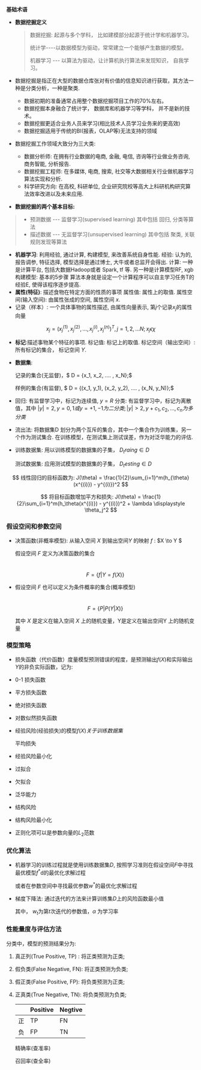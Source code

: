 **基础术语**

- **数据挖掘定义**

  > 数据挖掘: 起源与多个学科， 比如建模部分起源于统计学和机器学习。
  >
  > 统计学----以数据模型为驱动，常常建立一个能够产生数据的模型。
  >
  > 机器学习 --- 以算法为驱动，让计算机执行算法来发现知识， 自我学习。

- 数据挖掘是指正在大型的数据仓库张对有价值的信息知识进行获取，其方法一种是分类分析，一种是聚类.
  - 数据初期的准备通常占用整个数据挖掘项目工作的70%左右。
  - 数据挖掘本身融合了统计学， 数据库和机器学习等学科， 并不是新的技术。
  - 数据挖掘更适合业务人员来学习(相比技术人员学习业务来的更高效)
  - 数据挖掘适用于传统的BI(报表，OLAP等)无法支持的领域
- 数据挖掘工作领域大致分为三大类:
  - 数据分析师: 在拥有行业数据的电商, 金融, 电信, 咨询等行业做业务咨询, 商务智能, 分析报告.
  - 数据挖掘工程师: 在多媒体, 电商, 搜索, 社交等大数据相关行业做机器学习算法实现和分析.
  - 科学研究方向: 在高校, 科研单位, 企业研究院校等高大上科研机构研究算法效率改进以及未来应用.
  
- **数据挖掘的两个基本目标:**
 > - 预测数据   ---  监督学习(supervised learning) 其中包括 回归, 分类等算法
 > - 描述数据   ---  无监督学习(unsupervised learning) 其中包括 聚类, 关联规则发现等算法
- **机器学习**: 利用经验, 通过计算, 构建模型, 来改善系统自身性能.
经验: 认为的, 报告调参, 特征选择, 模型选择是通过博士, 大牛或者总监开会得出.
计算: 一种是计算平台, 包括大数据Hadoop或者 Spark, tf 等. 另一种是计算模型RF, xgb
构建模型: 基本的5步骤
算法本身就是设定一个计算程序可以自主学习任务T的经验E, 使得该程序逐步提高.
- **属性(特征)**: 描述食物在特定方面的性质的事项
   属性值: 属性上的取值.
   属性空间(输入空间): 由属性张成的空间, 属性空间 $x$.
- 记录（样本）: 一个具体事物的属性描述, 由属性向量表示, 第$j$个记录$x_j$的属性向量

$$x_j = (x_j^{(1)}, x_j^{(2)}, ... , x_j^{(i)}, x_j^{(n)})^T , j = 1,2, ... N;    x_j \epsilon \chi$$

- **标记**:描述事物某个特征的事项.
  标记值: 标记上的取值.
  标记空间（输出空间）: 所有标记的集合， 标记空间 $Y$.
  
- **数据集**:

  记录的集合(无监督)，$ D = {x_1, x_2, .... , x_N};$

  样例的集合(有监督), $ D = {(x_1, y_1), (x_2, y_2), .... , (x_N, y_N)};$
  
- 回归: 有监督学习中，标记为连续值, $y=R$
  分类: 有监督学习中，标记为离散值，其中  $|y| = 2, y ={0, 1}或y= {+1, -1}为二分类; |y| > 2, y+{c_1, c_2, ... ,c_n} 为多分类$
  
- 流出法: 将数据集D 划分为两个互斥的集合，其中一个集合作为训练集，另一个作为测试集合. 在训练模型，在测试集上测试误差，作为对泛华能力的评估.

- 训练数据集: 用以训练模型的数据集的子集， $D_traing \in D$

  测试数据集: 应用测试模型的数据集的子集， $D_testing \in D$
  
$$
线性回归的目标函数为:
   J(\theta) = \frac{1}{2}\sum_{i=1}^m(h_{\theta}(x^{(i)}) - y^{(i)})^2
$$

$$
将目标函数增加平方和损失:
   J(\theta) = \frac{1}{2}\sum_{i=1}^m(h_\theta(x^{(i)}) - y^{(i)})^2 + \lambda \displaystyle \theta_j^2
$$

### 假设空间和参数空间

- 决策函数(非概率模型):  从输入空间 $X$ 到输出空间$Y$ 的映射 $f$ : $X \to Y $

  假设空间 $F$  定义为决策函数的集合

  ​						$$F = \{f|Y = f(X)\}$$

- 假设空间 $F$ 也可以定义为条件概率的集合(概率模型)

  ​						$$ F = \{P|P(Y|X)\}$$

  其中 $X$ 是定义在输入空间 $X$ 上的随机变量，Y是定义在输出空间Y 上的随机变量

### 模型策略

- 损失函数（代价函数）度量模型预测错误的程度，是预测输出$f(X)$和实际输出$Y$的非负实际函数，记为:

- 0-1 损失函数

- 平方损失函数

- 绝对损失函数

- 对数似然损失函数

- 经验风险(经验损失)的模型$f(X)关于训练数据集$

  平均损失

- 经验风险最小化
- 过拟合
- 欠拟合
- 泛华能力
- 结构风险
- 结构风险最小化
- 正则化项可以是参数向量的$L_2$范数

### 优化算法

- 机器学习的训练过程就是使用训练数据集$D$, 按照学习准则在假设空间$F$中寻找最优模型$f^*$d的最优化求解过程

  $$$$

  或者在参数空间中寻找最优参数$w^*$的最优化求解过程

  $$$$

- 梯度下降法: 通过迭代的方法来计算训练集$D$上的风险函数最小值

  $$$$

  其中， $w_t$为第$t$次迭代的参数值，$\alpha$ 为学习率

### 性能量度与评估方法

分类中，模型的预测结果分为:

1. 真正列(True  Positive, TP) : 将正类预测为正类;

2. 假负类(False Negative, FN):  将正类预测为负类;

3. 假正类(False Positive, FP):  将负类预测为正类;

4. 正真类(True Negative, TN): 将负类预测为负类;

   |      | Positive | Negtive |
   | ---- | -------- | ------- |
   | 正   | TP       | FN      |
   | 负   | FP       | TN      |

   精确率(查准率)

   召回率(查全率)